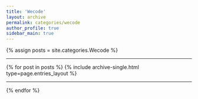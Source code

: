 ```yaml
---
title: 'Wecode'
layout: archive
permalink: categories/wecode
author_profile: true
sidebar_main: true
---
```


{% assign posts = site.categories.Wecode %}<hr />
{% for post in posts %} {% include archive-single.html type=page.entries_layout %} <hr />{% endfor %}
